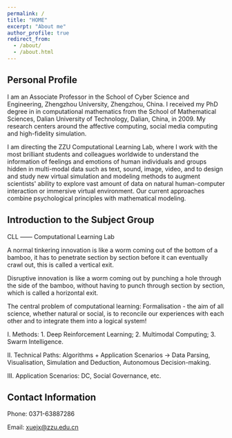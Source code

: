 ```yaml
---
permalink: /
title: "HOME"
excerpt: "About me"
author_profile: true
redirect_from: 
  - /about/
  - /about.html
---
```


Personal Profile
------
I am an Associate Professor in the School of Cyber Science and Engineering, Zhengzhou University, Zhengzhou, China. I received my PhD degree in in computational mathematics from the School of Mathematical Sciences, Dalian University of Technology, Dalian, China, in 2009. My research centers around the affective computing, social media computing and high-fidelity simulation.

I am directing the ZZU Computational Learning Lab, where I work with the most brilliant students and colleagues worldwide to understand the information of feelings and emotions of human individuals and groups hidden in multi-modal data such as text, sound, image, video, and to design and study new virtual simulation and modeling methods to augment scientists' ability to explore vast amount of data on natural human-computer interaction or immersive virtual environment. Our current approaches combine psychological principles with mathematical modeling.

Introduction to the Subject Group
------
CLL —— Computational Learning Lab

A normal tinkering innovation is like a worm coming out of the bottom of a bamboo, it has to penetrate section by section before it can eventually crawl out, this is called a vertical exit.

Disruptive innovation is like a worm coming out by punching a hole through the side of the bamboo, without having to punch through section by section, which is called a horizontal exit.

The central problem of computational learning: Formalisation - the aim of all science, whether natural or social, is to reconcile our experiences with each other and to integrate them into a logical system!

I. Methods: 1. Deep Reinforcement Learning; 2. Multimodal Computing; 3. Swarm Intelligence.

II. Technical Paths: Algorithms + Application Scenarios -> Data Parsing, Visualisation, Simulation and Deduction, Autonomous Decision-making.

III. Application Scenarios: DC, Social Governance, etc.

Contact Information
------
Phone: 0371-63887286

Email: xuejx@zzu.edu.cn
